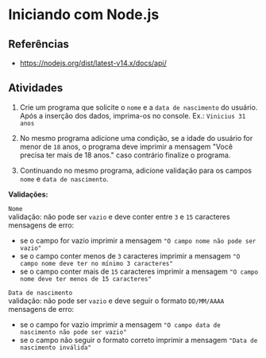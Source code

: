 # Iniciando com Node.js

## Referências

- https://nodejs.org/dist/latest-v14.x/docs/api/

## Atividades

1. Crie um programa que solicite o `nome` e a `data de nascimento` do usuário.
   Após a inserção dos dados, imprima-os no console. Ex.: `Vinicius 31 anos`

2. No mesmo programa adicione uma condição, se a idade do usuário for menor de `18` anos, o programa deve imprimir a mensagem "Você precisa ter mais de 18 anos." caso contrário finalize o programa.

3. Continuando no mesmo programa, adicione validação para os campos `nome` e `data de nascimento`.

**Validações:**

`Nome`<br>
validação: não pode ser `vazio` e deve conter entre `3` e `15` caracteres
mensagens de erro:

- se o campo for vazio imprimir a mensagem `"O campo nome não pode ser vazio"`
- se o campo conter menos de `3` caracteres imprimir a mensagem `"O campo nome deve ter no mínimo 3 caracteres"`
- se o campo conter mais de `15` caracteres imprimir a mensagem `"O campo nome deve ter menos de 15 caracteres"`

`Data de nascimento`<br>
validação: não pode ser `vazio` e deve seguir o formato `DD/MM/AAAA`
mensagens de erro:

- se o campo for vazio imprimir a mensagem `"O campo data de nascimento não pode ser vazio"`
- se o campo não seguir o formato correto imprimir a mensagem `"Data de nascimento inválida"`
